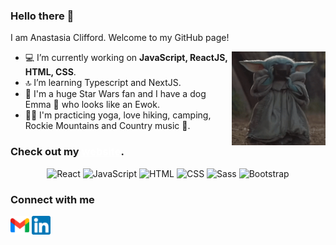 ### Hello there 👋

I am Anastasia Clifford.
Welcome to my GitHub page! 

<img align="right" width=150 src="grogu.gif" />
	
- 💻 I’m currently working on **JavaScript, ReactJS, HTML, CSS**.
- 🔝 I’m learning Typescript and NextJS.
- 💫 I'm a huge Star Wars fan and I have a dog Emma 🐾 who looks like an Ewok.
- 🧘‍♀️ I'm practicing yoga, love hiking, camping, Rockie Mountains and Country music 🎵. 

### Check out my <a href="https://nastyaclifford.github.io/AnastasiaClifford/" style="color:white">**website**</a>.

<div align="center">
	<img width="40" src="https://user-images.githubusercontent.com/25181517/183897015-94a058a6-b86e-4e42-a37f-bf92061753e5.png" alt="React" title="React"/>
	<img width="40" src="https://user-images.githubusercontent.com/25181517/117447155-6a868a00-af3d-11eb-9cfe-245df15c9f3f.png" alt="JavaScript" title="JavaScript"/>
	<img width="40" src="https://user-images.githubusercontent.com/25181517/192158954-f88b5814-d510-4564-b285-dff7d6400dad.png" alt="HTML" title="HTML"/>
	<img width="40" src="https://user-images.githubusercontent.com/25181517/183898674-75a4a1b1-f960-4ea9-abcb-637170a00a75.png" alt="CSS" title="CSS"/>
	<img width="40" src="https://user-images.githubusercontent.com/25181517/192158956-48192682-23d5-4bfc-9dfb-6511ade346bc.png" alt="Sass" title="Sass"/>
	<img width="40" src="https://user-images.githubusercontent.com/25181517/183898054-b3d693d4-dafb-4808-a509-bab54cf5de34.png" alt="Bootstrap" title="Bootstrap"/>
</div>


### Connect with me

<a href="mailto:anastasiaclifford95@gmail.com" title="Email me">
  <img
    width="30"
    alt="Email me"
    src="gmail.png"
  /></a>
  <a href="https://www.linkedin.com/in/anastasia-clifford-42a761155/" title="Connect with me">
  <img
    width="30"
    alt="Message me"
    src="linkedin.png"
  /></a>


 
